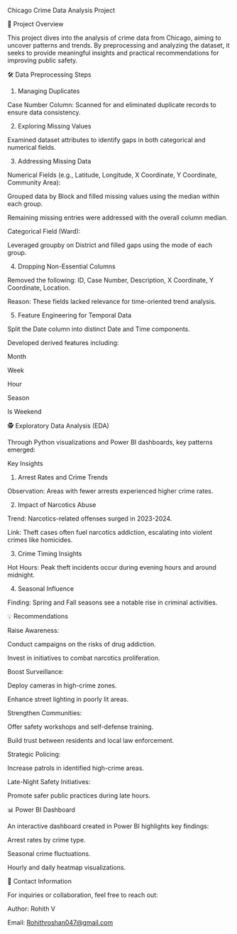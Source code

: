 Chicago Crime Data Analysis Project

🚀 Project Overview

This project dives into the analysis of crime data from Chicago, aiming to uncover patterns and trends. By preprocessing and analyzing the dataset, it seeks to provide meaningful insights and practical recommendations for improving public safety.

🛠️ Data Preprocessing Steps

1. Managing Duplicates

Case Number Column: Scanned for and eliminated duplicate records to ensure data consistency.

2. Exploring Missing Values

Examined dataset attributes to identify gaps in both categorical and numerical fields.

3. Addressing Missing Data

Numerical Fields (e.g., Latitude, Longitude, X Coordinate, Y Coordinate, Community Area):

Grouped data by Block and filled missing values using the median within each group.

Remaining missing entries were addressed with the overall column median.

Categorical Field (Ward):

Leveraged groupby on District and filled gaps using the mode of each group.

4. Dropping Non-Essential Columns

Removed the following: ID, Case Number, Description, X Coordinate, Y Coordinate, Location.

Reason: These fields lacked relevance for time-oriented trend analysis.

5. Feature Engineering for Temporal Data

Split the Date column into distinct Date and Time components.

Developed derived features including:

Month

Week

Hour

Season

Is Weekend

🕵️ Exploratory Data Analysis (EDA)

Through Python visualizations and Power BI dashboards, key patterns emerged:

Key Insights

1. Arrest Rates and Crime Trends

Observation: Areas with fewer arrests experienced higher crime rates.

2. Impact of Narcotics Abuse

Trend: Narcotics-related offenses surged in 2023-2024.

Link: Theft cases often fuel narcotics addiction, escalating into violent crimes like homicides.

3. Crime Timing Insights

Hot Hours: Peak theft incidents occur during evening hours and around midnight.

4. Seasonal Influence

Finding: Spring and Fall seasons see a notable rise in criminal activities.

💡 Recommendations

Raise Awareness:

Conduct campaigns on the risks of drug addiction.

Invest in initiatives to combat narcotics proliferation.

Boost Surveillance:

Deploy cameras in high-crime zones.

Enhance street lighting in poorly lit areas.

Strengthen Communities:

Offer safety workshops and self-defense training.

Build trust between residents and local law enforcement.

Strategic Policing:

Increase patrols in identified high-crime areas.

Late-Night Safety Initiatives:

Promote safer public practices during late hours.

📊 Power BI Dashboard

An interactive dashboard created in Power BI highlights key findings:

Arrest rates by crime type.

Seasonal crime fluctuations.

Hourly and daily heatmap visualizations.

📧 Contact Information

For inquiries or collaboration, feel free to reach out:

Author: Rohith V

Email: Rohithroshan047@gmail.com
